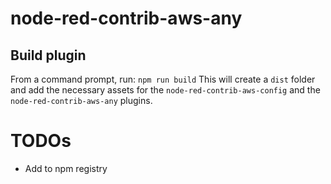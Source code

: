 # node-red-contrib-aws-any

## Build plugin
From a command prompt, run:
`npm run build`
This will create a `dist` folder and add the necessary assets for the `node-red-contrib-aws-config` and the `node-red-contrib-aws-any` plugins.

# TODOs
  - Add to npm registry
